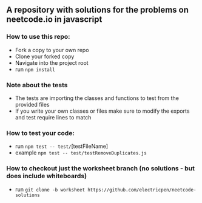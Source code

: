 ## A repository with solutions for the problems on neetcode.io in javascript

### How to use this repo:
- Fork a copy to your own repo
- Clone your forked copy
- Navigate into the project root
- run `npm install`

### Note about the tests
- The tests are importing the classes and functions to test from the provided files
- If you write your own classes or files make sure to modify the exports and test require lines to match
  
### How to test your code:
- run `npm test -- test/`[testFileName]
- example `npm test -- test/testRemoveDuplicates.js`

### How to checkout just the worksheet branch (no solutions - but does include whiteboards)
- run `git clone -b worksheet https://github.com/electricpen/neetcode-solutions`
